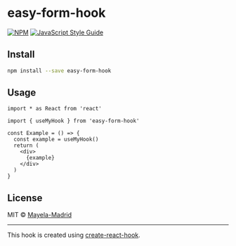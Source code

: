 # easy-form-hook

> 

[![NPM](https://img.shields.io/npm/v/easy-form-hook.svg)](https://www.npmjs.com/package/easy-form-hook) [![JavaScript Style Guide](https://img.shields.io/badge/code_style-standard-brightgreen.svg)](https://standardjs.com)

## Install

```bash
npm install --save easy-form-hook
```

## Usage

```tsx
import * as React from 'react'

import { useMyHook } from 'easy-form-hook'

const Example = () => {
  const example = useMyHook()
  return (
    <div>
      {example}
    </div>
  )
}
```

## License

MIT © [Mayela-Madrid](https://github.com/Mayela-Madrid)

---

This hook is created using [create-react-hook](https://github.com/hermanya/create-react-hook).
